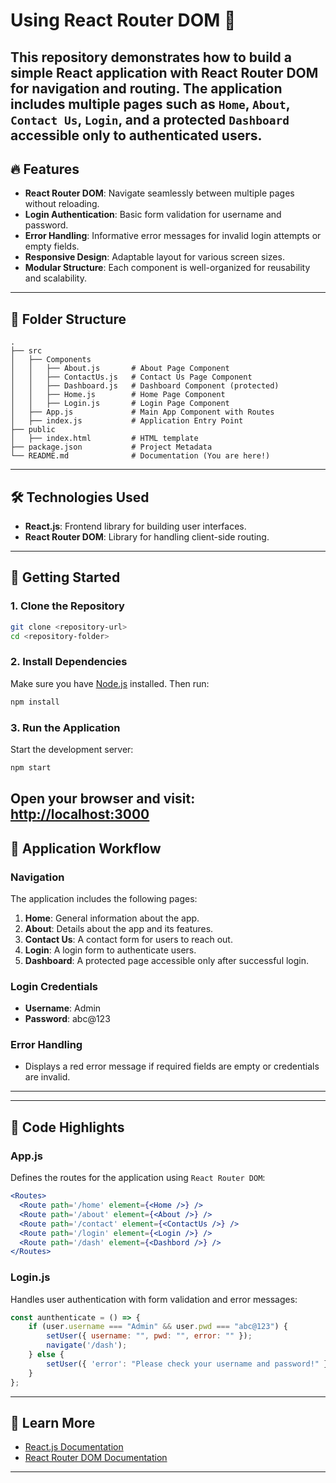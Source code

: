 # Using React Router DOM 🚀
This repository demonstrates how to build a simple React application with **React Router DOM** for navigation and routing. The application includes multiple pages such as `Home`, `About`, `Contact Us`, `Login`, and a protected `Dashboard` accessible only to authenticated users.
---
## 🔥 Features
- **React Router DOM**: Navigate seamlessly between multiple pages without reloading.
- **Login Authentication**: Basic form validation for username and password.
- **Error Handling**: Informative error messages for invalid login attempts or empty fields.
- **Responsive Design**: Adaptable layout for various screen sizes.
- **Modular Structure**: Each component is well-organized for reusability and scalability.
---
## 📂 Folder Structure
```
.
├── src
│   ├── Components
│   │   ├── About.js       # About Page Component
│   │   ├── ContactUs.js   # Contact Us Page Component
│   │   ├── Dashboard.js   # Dashboard Component (protected)
│   │   ├── Home.js        # Home Page Component
│   │   ├── Login.js       # Login Page Component
│   ├── App.js             # Main App Component with Routes
│   ├── index.js           # Application Entry Point
├── public
│   ├── index.html         # HTML template
├── package.json           # Project Metadata
└── README.md              # Documentation (You are here!)
```
---
## 🛠️ Technologies Used
- **React.js**: Frontend library for building user interfaces.
- **React Router DOM**: Library for handling client-side routing.
---
## 🚀 Getting Started
### 1. Clone the Repository
```bash
git clone <repository-url>
cd <repository-folder>
```
### 2. Install Dependencies
Make sure you have [Node.js](https://nodejs.org/) installed. Then run:
```bash
npm install
```
### 3. Run the Application
Start the development server:
```bash
npm start
```
Open your browser and visit: [http://localhost:3000](http://localhost:3000)
---
## 🧭 Application Workflow
### Navigation
The application includes the following pages:
1. **Home**: General information about the app.
2. **About**: Details about the app and its features.
3. **Contact Us**: A contact form for users to reach out.
4. **Login**: A login form to authenticate users.
5. **Dashboard**: A protected page accessible only after successful login.
### Login Credentials
- **Username**: Admin
- **Password**: abc@123
### Error Handling
- Displays a red error message if required fields are empty or credentials are invalid.
---
---
## 📜 Code Highlights
### App.js
Defines the routes for the application using `React Router DOM`:
```jsx
<Routes>
  <Route path='/home' element={<Home />} />
  <Route path='/about' element={<About />} />
  <Route path='/contact' element={<ContactUs />} />
  <Route path='/login' element={<Login />} />
  <Route path='/dash' element={<Dashbord />} />
</Routes>
```
### Login.js
Handles user authentication with form validation and error messages:
```jsx
const aunthenticate = () => {
    if (user.username === "Admin" && user.pwd === "abc@123") {
        setUser({ username: "", pwd: "", error: "" });
        navigate('/dash');
    } else {
        setUser({ 'error': "Please check your username and password!" });
    }
};
```
---
## 📖 Learn More
- [React.js Documentation](https://reactjs.org/docs/getting-started.html)
- [React Router DOM Documentation](https://reactrouter.com/web/guides/quick-start)
---


